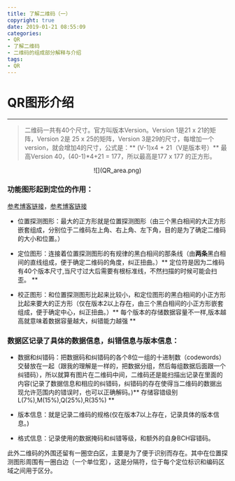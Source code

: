 ```yaml
---
title: 了解二维码（一）
copyright: true
date: 2019-01-21 08:55:09
categories:
- QR
- 了解二维码
- 二维码的组成部分解释与介绍
tags: 
- QR
---
```

# QR图形介绍 
**********************************************************
>  二维码一共有40个尺寸。官方叫版本Version。Version 1是21 x 21的矩阵，Version 2是 25 x 25的矩阵，Version 3是29的尺寸，每增加一个version，就会增加4的尺寸，公式是：** (V-1)x4 + 21（V是版本号）** 最高Version 40，(40-1)*4+21 = 177，所以最高是177 x 177 的正方形。
<!--more-->
 
<center>![](QR_area.png)</center>

### 功能图形起到定位的作用：
[参考博客链接](https://www.cnblogs.com/magicsoar/p/4483032.html "参考二维码各部分名称的博客链接")，[参考博客链接](https://blog.csdn.net/kelindame/article/details/45155185 "参考二维码各部分详细介绍")

* 位置探测图形：最大的正方形就是位置探测图形（由三个黑白相间的大正方形嵌套组成，分别位于二维码左上角、右上角、左下角，目的是为了确定二维码的大小和位置。）

* 定位图形：连接着位置探测图形的有规律的黑白相间的那条线（由**两条**黑白相间的直线组成，便于确定二维码的角度，纠正扭曲。）** 定位符是因为二维码有40个版本尺寸,当尺寸过大后需要有根标准线，不然扫描的时候可能会扫歪。 **


* 校正图形：和位置探测图形比起来比较小，和定位图形的黑白相间的小正方形比起来要大的正方形（仅在版本2以上存在，由三个黑白相间的小正方形嵌套组成，便于确定中心，纠正扭曲。）** 每个版本的存储数据容量不一样,版本越高就意味着数据容量越大，纠错能力越强 **

### 数据区记录了具体的数据信息，纠错信息与版本信息：

* 数据和纠错码：把数据码和纠错码的各个8位一组的十进制数（codewords）交替放在一起（跟我的理解是一样的，把数据分组，然后每组数据后面跟一个纠错码），所以就算有图片在二维码中间，二维码还是能扫描出记录在里面的内容(记录了数据信息和相应的纠错码，纠错码的存在使得当二维码的数据出现允许范围内的错误时，也可以正确解码。)** 存储容错级别L(7%),M(15%),Q(25%),R(35%) **

* 版本信息：就是记录二维码的规格(仅在版本7以上存在，记录具体的版本信息。)

* 格式信息：记录使用的数据掩码和纠错等级，和额外的自身BCH容错码。

此外二维码的外围还留有一圈空白区，主要是为了便于识别而存在。其中在位置探测图形周围有一圈白边（一个单位宽），这是分隔符，位于每个定位标识和编码区域之间用于区分。

